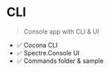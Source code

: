 # CLI

> Console app with CLI & UI

* ✅ Cocona CLI
* ✅ Spectre.Console UI
* ✅ Commands folder & sample
